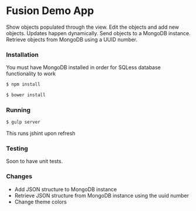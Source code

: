 # Fusion Demo App

Show objects populated through the view. Edit the objects and add new objects. Updates happen dynamically. Send objects to a MongoDB instance. Retrieve objects from MongoDB using a UUID number.

### Installation
You must have MongoDB installed in order for SQLess database functionality to work

```sh
$ npm install
```

```sh
$ bower install
```

### Running
```sh
$ gulp server
```
This runs jshint upon refresh

### Testing
Soon to have unit tests.

### Changes

  - Add JSON structure to MongoDB instance
  - Retrieve JSON structure from MongoDB instance using the uuid number
  - Change theme colors
